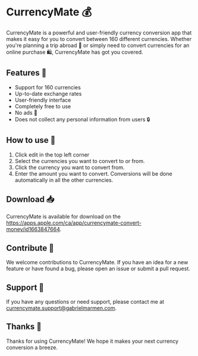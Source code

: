 # CurrencyMate 💰

CurrencyMate is a powerful and user-friendly currency conversion app that makes it easy for you to convert between 160 different currencies. Whether you're planning a trip abroad 🛫 or simply need to convert currencies for an online purchase 🛍, CurrencyMate has got you covered.

## Features 📲
- Support for 160 currencies
- Up-to-date exchange rates
- User-friendly interface
- Completely free to use
- No ads 🚫
- Does not collect any personal information from users 🔒

## How to use 🤔
1. Click edit in the top left corner
2. Select the currencies you want to convert to or from.
3. Click the currency you want to convert from.
4. Enter the amount you want to convert. Conversions will be done automatically in all the other currencies.

## Download 📥
CurrencyMate is available for download on the https://apps.apple.com/ca/app/currencymate-convert-money/id1663847664.

## Contribute 🤝
We welcome contributions to CurrencyMate. If you have an idea for a new feature or have found a bug, please open an issue or submit a pull request.


## Support 💬
If you have any questions or need support, please contact me at currencymate.support@gabrielmarmen.com.

## Thanks 🙏
Thanks for using CurrencyMate! We hope it makes your next currency conversion a breeze.
